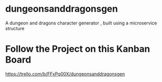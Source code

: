 # dungeonsanddragonsgen
A dungeon and dragons character generator , built using a microservice structure

# Follow the Project on this Kanban Board
https://trello.com/b/FFxPq00X/dungeonsanddragonsgen